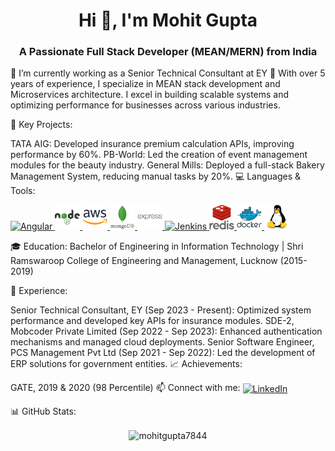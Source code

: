 <h1 align="center">Hi 👋, I'm Mohit Gupta</h1> <h3 align="center">A Passionate Full Stack Developer (MEAN/MERN) from India</h3>
🔭 I’m currently working as a Senior Technical Consultant at EY
🚀 With over 5 years of experience, I specialize in MEAN stack development and Microservices architecture. I excel in building scalable systems and optimizing performance for businesses across various industries.

🌟 Key Projects:

TATA AIG: Developed insurance premium calculation APIs, improving performance by 60%.
PB-World: Led the creation of event management modules for the beauty industry.
General Mills: Deployed a full-stack Bakery Management System, reducing manual tasks by 20%.
💻 Languages & Tools:

<p align="left"> <a href="https://angular.io" target="_blank"> <img src="https://angular.io/assets/images/logos/angular/angular.svg" alt="Angular" width="40" height="40"/> </a> <a href="https://nodejs.org" target="_blank"> <img src="https://raw.githubusercontent.com/devicons/devicon/master/icons/nodejs/nodejs-original-wordmark.svg" alt="Node.js" width="40" height="40"/> </a> <a href="https://aws.amazon.com" target="_blank"> <img src="https://raw.githubusercontent.com/devicons/devicon/master/icons/amazonwebservices/amazonwebservices-original-wordmark.svg" alt="AWS" width="40" height="40"/> </a> <a href="https://www.mongodb.com/" target="_blank"> <img src="https://raw.githubusercontent.com/devicons/devicon/master/icons/mongodb/mongodb-original-wordmark.svg" alt="MongoDB" width="40" height="40"/> </a> <a href="https://expressjs.com" target="_blank"> <img src="https://raw.githubusercontent.com/devicons/devicon/master/icons/express/express-original-wordmark.svg" alt="Express.js" width="40" height="40"/> </a> <a href="https://www.jenkins.io" target="_blank"> <img src="https://www.vectorlogo.zone/logos/jenkins/jenkins-icon.svg" alt="Jenkins" width="40" height="40"/> </a> <a href="https://redis.io" target="_blank"> <img src="https://raw.githubusercontent.com/devicons/devicon/master/icons/redis/redis-original-wordmark.svg" alt="Redis" width="40" height="40"/> </a> <a href="https://docker.com" target="_blank"> <img src="https://raw.githubusercontent.com/devicons/devicon/master/icons/docker/docker-original-wordmark.svg" alt="Docker" width="40" height="40"/> </a> <a href="https://www.linux.org/" target="_blank"> <img src="https://raw.githubusercontent.com/devicons/devicon/master/icons/linux/linux-original.svg" alt="Linux" width="40" height="40"/> </a> </p>
🎓 Education:
Bachelor of Engineering in Information Technology | Shri Ramswaroop College of Engineering and Management, Lucknow (2015-2019)

💼 Experience:

Senior Technical Consultant, EY (Sep 2023 - Present): Optimized system performance and developed key APIs for insurance modules.
SDE-2, Mobcoder Private Limited (Sep 2022 - Sep 2023): Enhanced authentication mechanisms and managed cloud deployments.
Senior Software Engineer, PCS Management Pvt Ltd (Sep 2021 - Sep 2022): Led the development of ERP solutions for government entities.
📈 Achievements:

GATE, 2019 & 2020 (98 Percentile)
📫 Connect with me: <a href="https://linkedin.com/in/mohit-gupta-b8856b13b" target="_blank"> <img align="center" src="https://raw.githubusercontent.com/rahuldkjain/github-profile-readme-generator/master/src/images/icons/Social/linked-in-alt.svg" alt="LinkedIn" height="30" width="40" /> </a>

📊 GitHub Stats:

<p align="center"> <img align="center" src="https://github-readme-stats.vercel.app/api/top-langs?username=mohitgupta7844&show_icons=true&locale=en&layout=compact" alt="mohitgupta7844" /> </p>
